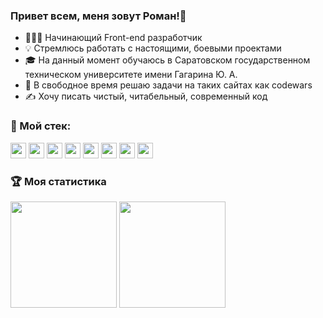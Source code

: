 <h3> Привет всем, меня зовут Роман!👋 </h3> 
<ul>
  <li>👨🏻‍💻 Начинающий Front-end разработчик</li>
  <li>💡 Стремлюсь работать с настоящими, боевыми проектами</li>
  <li>🎓 На данный момент обучаюсь в Саратовском государственном техническом университете имени Гагарина Ю. А.</li>
  <li>🌱 В свободное время решаю задачи на таких сайтах как codewars</li>
  <li>✍️ Хочу писать чистый, читабельный, современный код</li>
</ul>

<h3>🔧 Мой стек: </h3>
<div>
  <img height = 25px src = "https://img.shields.io/badge/-CSS-black?&logo=css3&style=flat&logoColor=blue"/>
  <img height = 25px src = "https://img.shields.io/badge/-HTML-black?&logo=html5"/>
  <img height = 25px src = "https://img.shields.io/badge/-JavaScript-black?&logo=javascript"/>
  <img height = 25px src = "https://img.shields.io/badge/-Git-black?&logo=git"/>
  <img height = 25px src = "https://img.shields.io/badge/-Node.js-black?&logo=Node.js"/>
  <img height = 25px src = "https://img.shields.io/badge/-React-black?&logo=React"/>
  <img height = 25px src = "https://img.shields.io/badge/-Visual Studio Code-black?&logo=visual-studio-code&logoColor=blue"/>
  <img height = 25px src = "https://img.shields.io/badge/-Figma-black?&logo=Figma"/>
</div>

<h3>🏆 Моя статистика</h3>
<p>
  <img height = 170px src="https://github-readme-stats.vercel.app/api?username=ashenoooone&show_icons=true&include_all_commits=true&count_private=true" />
  <img height = 170px src="https://github-readme-stats-eight-theta.vercel.app/api/top-langs/?username=ashenoooone&layout=compact&langs_count=8"/>
</p>
  <!--
**ashenoooone/ashenoooone** is a ✨ _special_ ✨ repository because its `README.md` (this file) appears on your GitHub profile.

Here are some ideas to get you started:

- 🔭 I’m currently working on ...
- 🌱 I’m currently learning ...
- 👯 I’m looking to collaborate on ...
- 🤔 I’m looking for help with ...
- 💬 Ask me about ...
- 📫 How to reach me: ...
- 😄 Pronouns: ...
- ⚡ Fun fact: ...
-->
